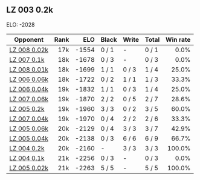 ## LZ 003 0.2k ##

ELO: -2028

Opponent | Rank | ELO | Black | Write | Total | Win rate
---------|-----:|----:|-------|-------|-------|-------:
[LZ 008 0.02k](LZ%20008%200.02k.md) | 17k | -1554 | 0 / 1 | - | 0 / 1 | 0.0%
[LZ 007 0.1k](LZ%20007%200.1k.md) | 18k | -1678 | 0 / 3 | - | 0 / 3 | 0.0%
[LZ 008 0.01k](LZ%20008%200.01k.md) | 18k | -1699 | 1 / 1 | 0 / 3 | 1 / 4 | 25.0%
[LZ 006 0.06k](LZ%20006%200.06k.md) | 18k | -1722 | 0 / 2 | 1 / 1 | 1 / 3 | 33.3%
[LZ 006 0.04k](LZ%20006%200.04k.md) | 19k | -1832 | 1 / 1 | 0 / 3 | 1 / 4 | 25.0%
[LZ 007 0.06k](LZ%20007%200.06k.md) | 19k | -1870 | 2 / 2 | 0 / 5 | 2 / 7 | 28.6%
[LZ 005 0.2k](LZ%20005%200.2k.md) | 19k | -1960 | 3 / 3 | 0 / 2 | 3 / 5 | 60.0%
[LZ 007 0.04k](LZ%20007%200.04k.md) | 19k | -1970 | 0 / 4 | 2 / 2 | 2 / 6 | 33.3%
[LZ 005 0.06k](LZ%20005%200.06k.md) | 20k | -2129 | 0 / 4 | 3 / 3 | 3 / 7 | 42.9%
[LZ 005 0.04k](LZ%20005%200.04k.md) | 20k | -2138 | 0 / 3 | 6 / 6 | 6 / 9 | 66.7%
[LZ 004 0.2k](LZ%20004%200.2k.md) | 20k | -2160 | - | 3 / 3 | 3 / 3 | 100.0%
[LZ 004 0.1k](LZ%20004%200.1k.md) | 21k | -2256 | 0 / 3 | - | 0 / 3 | 0.0%
[LZ 005 0.02k](LZ%20005%200.02k.md) | 21k | -2263 | 5 / 5 | - | 5 / 5 | 100.0%
